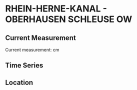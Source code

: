 # RHEIN-HERNE-KANAL - OBERHAUSEN SCHLEUSE OW

## Current Measurement

Current measurement: <Value topic="rivers/pegel-online/RHK/OBERHAUSEN_SCHLEUSE_OW/measurementValue"/> cm

## Time Series

<TimeSeries topic="rivers/pegel-online/RHK/OBERHAUSEN_SCHLEUSE_OW/measurementValue" period="week" />

## Location

<WorldMap>
  <Marker lat="51.48213670062221" lon="6.821446710191655" labelTopic="rivers/pegel-online/RHK/OBERHAUSEN_SCHLEUSE_OW" />
</WorldMap>
